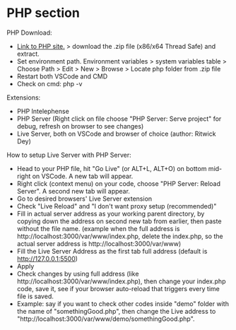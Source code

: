 # PHP section

PHP Download:
- [Link to PHP site.](https://www.php.net/downloads.php) > download the .zip file (x86/x64 Thread Safe) and extract.
- Set environment path. Environment variables > system variables table > Choose Path > Edit > New > Browse > Locate php folder from .zip file
- Restart both VSCode and CMD
- Check on cmd: php -v

Extensions:
- PHP Intelephense
- PHP Server (Right click on file choose "PHP Server: Serve project" for debug, refresh on browser to see changes)
- Live Server, both on VSCode and browser of choice (author: Ritwick Dey)

How to setup Live Server with PHP Server:
- Head to your PHP file, hit "Go Live" (or ALT+L, ALT+O) on bottom mid-right on VSCode. A new tab will appear.
- Right click (context menu) on your code, choose "PHP Server: Reload Server". A second new tab will appear.
- Go to desired browsers' Live Server extension
- Check "Live Reload" and "I don't want proxy setup (recommended)"
- Fill in actual server address as your working parent directory, by copying down the address on second new tab from earlier, then paste without the file name. (example when the full address is http://localhost:3000/var/www/index.php, delete the index.php, so the actual server address is http://localhost:3000/var/www)
- Fill the Live Server Address as the first tab full address (default is http://127.0.0.1:5500)
- Apply
- Check changes by using full address (like http://localhost:3000/var/www/index.php), then change your index.php code, save it, see if your browser auto-reload that triggers every time file is saved.
- Example: say if you want to check other codes inside "demo" folder with the name of "somethingGood.php", then change the Live address to "http://localhost:3000/var/www/demo/somethingGood.php".